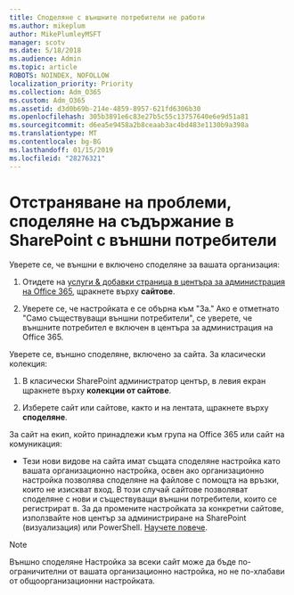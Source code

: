 ```yaml
---
title: Споделяне с външните потребители не работи
ms.author: mikeplum
author: MikePlumleyMSFT
manager: scotv
ms.date: 5/18/2018
ms.audience: Admin
ms.topic: article
ROBOTS: NOINDEX, NOFOLLOW
localization_priority: Priority
ms.collection: Adm_O365
ms.custom: Adm_O365
ms.assetid: d3d0b69b-214e-4859-8957-621fd6306b30
ms.openlocfilehash: 305b3891e6c83e27b5c55c13757640e6e9d51a81
ms.sourcegitcommit: d6ea5e9458a2b8ceaab3ac4bd483e1130b9a398a
ms.translationtype: MT
ms.contentlocale: bg-BG
ms.lasthandoff: 01/15/2019
ms.locfileid: "28276321"
---
```

# <a name="fix-problems-sharing-sharepoint-content-with-external-users"></a>Отстраняване на проблеми, споделяне на съдържание в SharePoint с външни потребители

Уверете се, че външни е включено споделяне за вашата организация:
  
1. Отидете на [услуги &amp; добавки страница в центъра за администрация на Office 365](https://portal.office.com/adminportal/home#/Settings/ServicesAndAddIns), щракнете върху **сайтове**.
    
2. Уверете се, че настройката е се обърна към "За." Ако е отметнато "Само съществуващи външни потребители", се уверете, че външните потребител е включен в центъра за администрация на Office 365.
    
Уверете се, външно споделяне, включено за сайта. За класически колекция:
  
1. В класически SharePoint администратор център, в левия екран щракнете върху **колекции от сайтове**.
    
2. Изберете сайт или сайтове, както и на лентата, щракнете върху **споделяне**.
    
За сайт на екип, който принадлежи към група на Office 365 или сайт на комуникация:
  
- Тези нови видове на сайта имат същата споделяне настройка като вашата организационно настройка, освен ако организационно настройка позволява споделяне на файлове с помощта на връзки, които не изискват вход. В този случай сайтове позволяват споделяне с нови и съществуващи външни потребители, които се регистрират в. За да промените настройката за конкретни сайтове, използвайте нов център за администриране на SharePoint (визуализация) или PowerShell. [Научете повече](https://go.microsoft.com/fwlink/?linkid=871863).
    
> [!NOTE]
> Външно споделяне Настройка за всеки сайт може да бъде по-ограничителни от вашата организационно настройка, но не по-хлабави от общоорганизационни настройката. 
  

